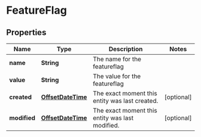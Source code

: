 

# FeatureFlag

## Properties

Name | Type | Description | Notes
------------ | ------------- | ------------- | -------------
**name** | **String** | The name for the featureflag | 
**value** | **String** | The value for the featureflag | 
**created** | [**OffsetDateTime**](OffsetDateTime.md) | The exact moment this entity was last created. |  [optional]
**modified** | [**OffsetDateTime**](OffsetDateTime.md) | The exact moment this entity was last modified. |  [optional]



